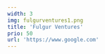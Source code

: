 ```yaml
---
width: 3
img: fulgurventures1.png
title: 'Fulgur Ventures'
prio: 50
url: 'https://www.google.com'
---
```


